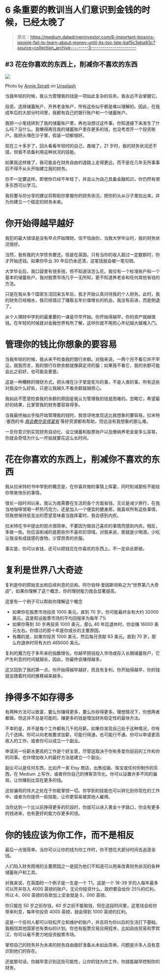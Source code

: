 # 6 条重要的教训当人们意识到金钱的时候，已经太晚了

> 原文：<https://medium.datadriveninvestor.com/6-important-lessons-people-fail-to-learn-about-money-until-its-too-late-baf5c3eba83c?source=collection_archive---------3----------------------->

## #3 花在你喜欢的东西上，削减你不喜欢的东西

![](img/b9ea85f2bcb4c98851977c41f2061915.png)

Photo by [Annie Spratt](https://unsplash.com/@anniespratt?utm_source=unsplash&utm_medium=referral&utm_content=creditCopyText) on [Unsplash](https://unsplash.com/s/photos/finance?utm_source=unsplash&utm_medium=referral&utm_content=creditCopyText)

当我年轻的时候，我认为管理我的钱是一项如此复杂的任务，我永远不会掌握它。

投资、选择储蓄账户、开养老金账户，所有这些似乎都是难以理解的。因此，在我成年后的大部分时间里，我都有自己的银行账户和一个储蓄账户。

我把一小笔钱转到了我的储蓄账户里，再也没想过这件事。你知道接下来发生了什么吗？没什么。我懒得再往我的储蓄账户里存更多的钱，也没考虑开一个投资账户。我把头埋在沙子里，假装一切都很好。

现在三十多岁了，回头看看年轻时的自己，畏缩了。21 岁时，我的财务状况还不错，但我不具备利用这种状况的技能。

如果我这样做了，我可能会在财务自由的道路上走得更远，而不是在几年无所事事后不得不从头开始建立我的财务。

你不一定要这样。即使你已经不年轻了，并且认为自己具备金融知识，你仍然有很多东西可以学习。

我将要与你分享的建议将帮助你掌握你的财务状况，把你的头从沙子里拉出来，并为你建立一个稳定的财务未来。

# 你开始得越早越好

我犯的最大错误是没有早点开始理财。信不信由你，当我大学毕业时，我的财务状况很好。

当然，我有我的大学债务要还。但是在英国，只有当你的收入超过一定数额时，你才开始还钱。如果你毕业 30 年后仍未还清，这笔钱就会被一笔勾销。

大学毕业后，我口袋里有很多钱，但不知道该怎么花。我仅有一个标准账户和一个基本的储蓄账户。我对股票市场几乎一无所知，更不知道养老金和任何其他省钱的方法。

只是在我从多个国家生活回来五年后，我才开始认真对待我的个人财务。此时，我的财务已经缩水，我已经错过了赚取五年价值增长的机会。我没有前进，而是倒退了。

从个人理财中学到的最重要的一课是尽早开始。你开始得越早，你的资产就越值钱。在年轻的时候就对金融世界有所了解，这样你就不用担心年纪越大越难入门。

# 管理你的钱比你想象的要容易

当我年轻的时候，我从来不检查我的银行余额。对我来说，一两个月不看它并不罕见。就我而言，我的银行存款余额就像薛定谔的猫；如果我不看它，我的余额可能会比之前好，也可能会更差。

这是一种糟糕的理财方式。把头埋在沙子里是鸵鸟的事，不是人类的事。所有这些对我没什么好处，只是让我越久不看余额就越担心。

我如此不愿意检查我的余额的原因是我认为管理我的钱是困难的。忽略它，希望最好的结果，比掌管我的财务要容易得多。

当我最终抽出手指开始管理我的钱时，我惊讶地发现这比我想象的要容易。拉米特·塞西的书 [*我会教你变得富有*](https://alonewithbooks.com/i-will-teach-you-to-be-rich-summary) 等好资源都有帮助，但远没有我想象的那么难。

一旦你意识到实现财务自动化、设立储蓄和股票账户以及缴纳养老金是多么容易，你就会奇怪为什么一开始就要花这么长时间。

# 花在你喜欢的东西上，削减你不喜欢的东西

我从拉米特的书中学到的概念是，在你喜欢做的事情上挥霍，同时削减那些不能给你带来快乐的事情。

很长一段时间以来，我认为我需要在生活的各个方面省钱。无论是减少旅行，在我当地咖啡馆喝一杯热巧克力，还是加入一个便宜的健身房。我喜欢所有这些事情，但我想保持低支出的愿望意味着当我挥霍时，我会感到内疚。

拉米特在书中提出的观点很简单。不要因为做自己喜欢的事情而感到内疚。相反，多做一些。你应该削减的是那些你不喜欢的领域。对我来说，那就是少喝酒，少吃让我没有成就感的食物，少穿昂贵的衣服。

事实是，你可以省钱，还可以把钱花在你喜欢的东西上。不一定非此即彼。

# 复利是世界八大奇迹

复利是你的原始支出和后续利息的总和。阿尔伯特·爱因斯坦称之为“世界第八大奇迹”，如果你理解了这个概念，你的理财能力就会显著提高。

这里有一个例子可以帮助你理解这个概念

*   如果你在股票市场投资 1000 美元，直到 70 岁，你可能最终会有大约 32000 美元。这是假设股票市场的平均回报率为每年 7%
*   如果你等到 30 岁再投资 1000 美元，那么 40 年后退休时，你会赚 16000 美元左右。你错过的那十年是你成长的主要原因。
*   有趣的是，如果你投资 1000 美元，然后每月贡献 83 美元，直到 70 岁，那么你退休时将有大约 465000 美元。

复利的魔力在于多年来的指数增长。你越早把钱投入市场或存入长期储蓄账户，它产生利息的时间就越长，因此，你最终会赚得越多。

这又回到了我的第一点。你开始得越早越好，而且有复利，你开始得越早，你的钱就会随着时间的推移越来越多。

# 挣得多不如存得多

有两种方法可以致富，要么你赚得更多，要么你存得更多。理想情况下，你想两者都做，但这并不总是可能的。赚更多的钱是增加财务稳定性的最快方法。

不幸的是，并不是每个工作都有几千的月薪。如果你发现自己处于这种情况，你有几个选择。你可以向老板要求加薪，可能行得通，也可能行不通。你可以申请更高收入的工作，或者你可以成立一个副业。

申请另一份薪水更高的工作是个好主意，尽管这取决于你有多爱你目前的工作和你的同事。也许增加收入的最好方法是建立一个副业。

副业可以是任何东西，比如开一家 Etsy 商店，出售绘画、珠宝或任何你制作的东西，在 Medium 上写作，或者将你自己的博客货币化。你可以设置许多不同的骗局，让你赚到比现在更多的钱。

这些骗局的伟大之处在于你能掌控一切。你学到的技能也可以转化到你现在的工作中，或者为你提供一些技能，让你更容易被其他人雇佣。

当你达到一个比以前挣得更多的阶段时，你就可以进入黄金十字路口，你会有更多的钱进来，也有更好的能力存更多的钱。

# 你的钱应该为你工作，而不是相反

最后一点很简单。当你可以让你的钱为你工作时，你不想花大部分时间去追逐金钱。

人们陷入财务困境的主要原因之一是因为他们不知道可以用来改善财务状况的各种储蓄账户和工具。

对我来说，在英国的一个例子是一生是一个 T1。这是一个 18-39 岁的人每年最多可以开并存入 4000 英镑的账户。无论你投资什么，政府都会给你 25%的红利。所以 4，000 英镑的存款加上奖金就是 5，000 英镑。

你只能在 50 岁之前存钱，60 岁之前不能取钱，但在这段时间里，这笔钱会给你带来利息，每年你投资 4000 英镑，就会得到 1000 英镑的红利。

这是一个任何人都可以轻松开立和维护的账户，并且将为你以后的生活打下基础。我相信其他国家也有类似的计划。你也有股票交易应用程序，比如自由贸易和罗宾汉，你可以毫不费力地投资股票市场。

掌控自己的财务并为未来的财务自由做好准备从未如此简单。问题是许多人没有意识到他们的存在。

还是那句话，你越早意识到这些可能性，让你的钱为你工作，你就能越早控制你的财务。